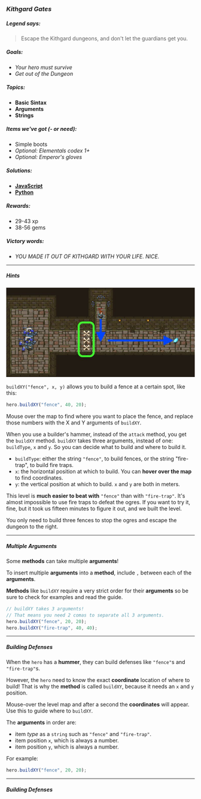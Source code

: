### _Kithgard Gates_

##### _Legend says:_
> Escape the Kithgard dungeons, and don't let the guardians get you.

##### _Goals:_
+ _Your hero must survive_
+ _Get out of the Dungeon_

##### _Topics:_
+ **Basic Sintax**
+ **Arguments**
+ **Strings**

##### _Items we've got (- or need):_
+ Simple boots
+ _Optional: Elementals codex 1+_
+ _Optional: Emperor's gloves_

##### _Solutions:_
+ **[JavaScript](kithgardGates.js)**
+ **[Python](kithgard_gates.py)**

##### _Rewards:_
+ 29-43 xp
+ 38-56 gems

##### _Victory words:_
+ _YOU MADE IT OUT OF KITHGARD WITH YOUR LIFE. NICE._

___

##### _Hints_

![](img/kithgard_gates.jpg)

`buildXY("fence", x, y)` allows you to build a fence at a certain spot, like this:

```javascript
hero.buildXY("fence", 40, 20);
```

Mouse over the map to find where you want to place the fence, and replace those numbers with the X and Y arguments of `buildXY`.

When you use a builder's hammer, instead of the `attack` method, you get the `buildXY` method. `buildXY` takes three arguments, instead of one: `buildType`, `x` and `y`. So you can decide what to build and where to build it.

+ `buildType`: either the string `"fence"`, to build fences, or the string "fire-trap", to build fire traps.
+ `x`: the horizontal position at which to build. You can **hover over the map** to find coordinates.
+ `y`: the vertical position at which to build. `x` and `y` are both in meters.

This level is **much easier to beat with** `"fence"` than with `"fire-trap"`. It's almost impossible to use fire traps to defeat the ogres. If you want to try it, fine, but it took us fifteen minutes to figure it out, and we built the level.

You only need to build three fences to stop the ogres and escape the dungeon to the right.

___

##### _Multiple Arguments_

Some **methods** can take multiple **arguments**!

To insert multiple **arguments** into a **method**, include `,` between each of the **arguments**.

**Methods** like `buildXY` require a very strict order for their **arguments** so be sure to check for examples and read the guide.

```javascript
// buildXY takes 3 arguments!
// That means you need 2 comas to separate all 3 arguments.
hero.buildXY("fence", 20, 20);
hero.buildXY("fire-trap", 40, 40);
```

___

##### _Building Defenses_

When the `hero` has a **hummer**, they can build defenses like `"fence"`s and `"fire-trap"`s.

However, the `hero` need to know the exact **coordinate** location of where to build! That is why the **method** is called `buildXY`, because it needs an `x` and `y` position.

Mouse-over the level map and after a second the **coordinates** will appear. Use this to guide where to `buildXY`.

The **arguments** in order are:
+ item *type* as a `string` such as `"fence"` and `"fire-trap"`.
+ item position `x`, which is always a number.
+ item position `y`, which is always a number.

For example:

```javascript
hero.buildXY("fence", 20, 20);
```

___

##### _Building Defenses_
